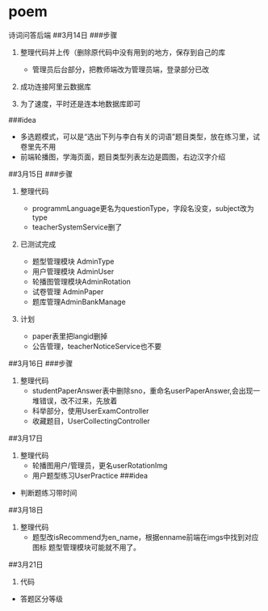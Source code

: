 # poem
诗词问答后端
##3月14日
###步骤
1. 整理代码并上传（删除原代码中没有用到的地方，保存到自己的库
    - 管理员后台部分，把教师端改为管理员端，登录部分已改

2. 成功连接阿里云数据库

3. 为了速度，平时还是连本地数据库即可
 

###idea  
 - 多选题模式，可以是“选出下列与李白有关的词语”题目类型，放在练习里，试卷里先不用
 - 前端轮播图，学海页面，题目类型列表左边是圆图，右边汉字介绍
 
 ##3月15日
 ###步骤
 1. 整理代码
     - programmLanguage更名为questionType，字段名没变，subject改为type
     - teacherSystemService删了
     
 2. 已测试完成
     - 题型管理模块  AdminType 
     - 用户管理模块  AdminUser
     - 轮播图管理模块AdminRotation
     - 试卷管理      AdminPaper
     - 题库管理AdminBankManage
     
 3. 计划
     - paper表里把langid删掉
     - 公告管理，teacherNoticeService也不要
     
##3月16日
###步骤
1. 整理代码
    - studentPaperAnswer表中删除sno，重命名userPaperAnswer,会出现一堆错误，改不过来，先放着
    - 科举部分，使用UserExamController
    - 收藏题目，UserCollectingController
    
##3月17日
1. 整理代码
    - 轮播图用户/管理员，更名userRotationImg
    - 用户题型练习UserPractice
 ###idea
  - 判断题练习带时间
  
 ##3月18日
 1. 整理代码
    - 题型改isRecommend为en_name，根据enname前端在imgs中找到对应图标
    题型管理模块可能就不用了。
    
 ##3月21日
 1. 代码
   - 答题区分等级
